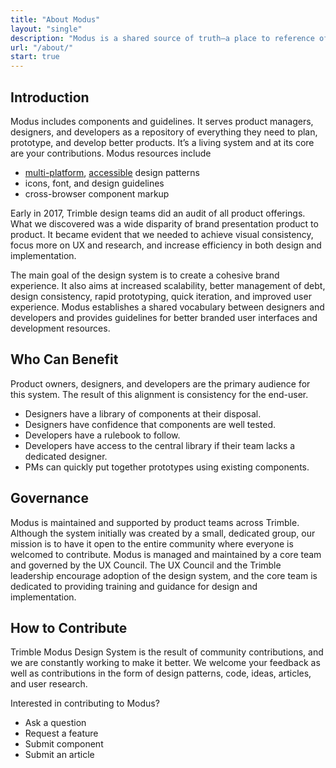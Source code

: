 ```yaml
---
title: "About Modus"
layout: "single"
description: "Modus is a shared source of truth–a place to reference official Trimble patterns and styles."
url: "/about/"
start: true
---
```


## Introduction

Modus includes components and guidelines. It serves product managers, designers, and developers as a repository of everything they need to plan, prototype, and develop better products. It’s a living system and at its core are your contributions. Modus resources include

- [multi-platform](/about/), [accessible](/foundations/accessibility/) design patterns
- icons, font, and design guidelines
- cross-browser component markup

Early in 2017, Trimble design teams did an audit of all product offerings. What we discovered was a wide disparity of brand presentation product to product. It became evident that we needed to achieve visual consistency, focus more on UX and research, and increase efficiency in both design and implementation.

The main goal of the design system is to create a cohesive brand experience. It also aims at increased scalability, better management of debt, design consistency, rapid prototyping, quick iteration, and improved user experience. Modus establishes a shared vocabulary between designers and developers and provides guidelines for better branded user interfaces and development resources.

## Who Can Benefit

Product owners, designers, and developers are the primary audience for this system. The result of this alignment is consistency for the end-user.

- Designers have a library of components at their disposal.
- Designers have confidence that components are well tested.
- Developers have a rulebook to follow.
- Developers have access to the central library if their team lacks a dedicated designer.
- PMs can quickly put together prototypes using existing components.

## Governance

Modus is maintained and supported by product teams across Trimble. Although the system initially was created by a small, dedicated group, our mission is to have it open to the entire community where everyone is welcomed to contribute. Modus is managed and maintained by a core team and governed by the UX Council. The UX Council and the Trimble leadership encourage adoption of the design system, and the core team is dedicated to providing training and guidance for design and implementation.

## How to Contribute

Trimble Modus Design System is the result of community contributions, and we are constantly working to make it better. We welcome your feedback as well as contributions in the form of design patterns, code, ideas, articles, and user research.

Interested in contributing to Modus?

- Ask a question
- Request a feature
- Submit component
- Submit an article
